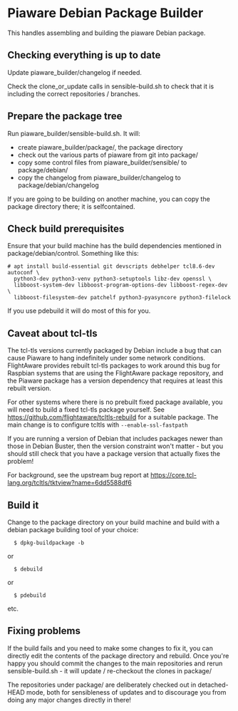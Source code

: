 # Piaware Debian Package Builder

This handles assembling and building the piaware Debian package.

## Checking everything is up to date

Update piaware_builder/changelog if needed.

Check the clone_or_update calls in sensible-build.sh to check that it is
including the correct repositories / branches.

## Prepare the package tree

Run piaware_builder/sensible-build.sh. It will:

* create piaware_builder/package/, the package directory
* check out the various parts of piaware from git into package/
* copy some control files from piaware_builder/sensible/ to package/debian/
* copy the changelog from piaware_builder/changelog to package/debian/changelog

If you are going to be building on another machine, you can copy the
package directory there; it is selfcontained.

## Check build prerequisites

Ensure that your build machine has the build dependencies mentioned in
package/debian/control. Something like this:

```
# apt install build-essential git devscripts debhelper tcl8.6-dev autoconf \
  python3-dev python3-venv python3-setuptools libz-dev openssl \
  libboost-system-dev libboost-program-options-dev libboost-regex-dev \
  libboost-filesystem-dev patchelf python3-pyasyncore python3-filelock
```

If you use pdebuild it will do most of this for you.

## Caveat about tcl-tls

The tcl-tls versions currently packaged by Debian include a bug that
can cause Piaware to hang indefinitely under some network conditions.
FlightAware provides rebuilt tcl-tls packages to work around this bug
for Raspbian systems that are using the FlightAware package repository,
and the Piaware package has a version dependency that requires at least
this rebuilt version.

For other systems where there is no prebuilt fixed package available,
you will need to build a fixed tcl-tls package yourself.
See https://github.com/flightaware/tcltls-rebuild for a suitable package.
The main change is to configure tcltls with `--enable-ssl-fastpath`

If you are running a version of Debian that includes packages newer than
those in Debian Buster, then the version constraint won't matter - but you
should still check that you have a package version that actually fixes
the problem!

For background, see the upstream bug report at
https://core.tcl-lang.org/tcltls/tktview?name=6dd5588df6

## Build it

Change to the package directory on your build machine and build with a
debian package building tool of your choice:

```
  $ dpkg-buildpackage -b
```

or

```
  $ debuild
```

or

```
  $ pdebuild
```

etc.

## Fixing problems

If the build fails and you need to make some changes to fix it, you can
directly edit the contents of the package directory and rebuild. Once
you're happy you should commit the changes to the main repositories and
rerun sensible-build.sh - it will update / re-checkout the clones in
package/

The repositories under package/ are deliberately checked out in detached-
HEAD mode, both for sensibleness of updates and to discourage you from
doing any major changes directly in there!

